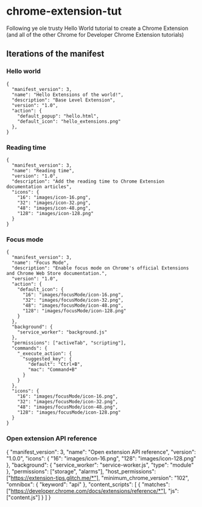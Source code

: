 # chrome-extension-tut

Following ye ole trusty Hello World tutorial to create a Chrome Extension (and all of the other Chrome for Developer Chrome Extension tutorials)

## Iterations of the manifest

### Hello world 

````
{
  "manifest_version": 3,
  "name": "Hello Extensions of the world!",
  "description": "Base Level Extension",
  "version": "1.0",
  "action": {
    "default_popup": "hello.html",
    "default_icon": "hello_extensions.png"
  },
}
````

### Reading time

````
{
  "manifest_version": 3,
  "name": "Reading time",
  "version": "1.0",
  "description": "Add the reading time to Chrome Extension documentation articles",
  "icons": {
    "16": "images/icon-16.png",
    "32": "images/icon-32.png",
    "48": "images/icon-48.png",
    "128": "images/icon-128.png"
  }
}
````

### Focus mode

````
{
  "manifest_version": 3,
  "name": "Focus Mode",
  "description": "Enable focus mode on Chrome's official Extensions and Chrome Web Store documentation.",
  "version": "1.0",
  "action": {
    "default_icon": {
      "16": "images/focusMode/icon-16.png",
      "32": "images/focusMode/icon-32.png",
      "48": "images/focusMode/icon-48.png",
      "128": "images/focusMode/icon-128.png"
    }
  },
  "background": {
    "service_worker": "background.js"
  },
  "permissions": ["activeTab", "scripting"],
  "commands": {
    "_execute_action": {
      "suggested_key": {
        "default": "Ctrl+B",
        "mac": "Command+B"
      }
    }
  },
  "icons": {
    "16": "images/focusMode/icon-16.png",
    "32": "images/focusMode/icon-32.png",
    "48": "images/focusMode/icon-48.png",
    "128": "images/focusMode/icon-128.png"
  }
}
````

### Open extension API reference

{
  "manifest_version": 3,
  "name": "Open extension API reference",
  "version": "1.0.0",
  "icons": {
    "16": "images/icon-16.png",
    "128": "images/icon-128.png"
  },
  "background": {
    "service_worker": "service-worker.js",
    "type": "module"
  },
  "permissions": ["storage", "alarms"],
  "host_permissions": ["https://extension-tips.glitch.me/*"],
  "minimum_chrome_version": "102",
  "omnibox": {
    "keyword": "api"
  },
  "content_scripts": [
    {
      "matches": ["https://developer.chrome.com/docs/extensions/reference/*"],
      "js": ["content.js"]
    }
  ]
}


